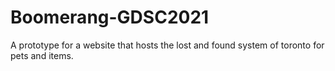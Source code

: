 # Boomerang-GDSC2021
A prototype for a website that hosts the lost and found system of toronto for pets and items.
